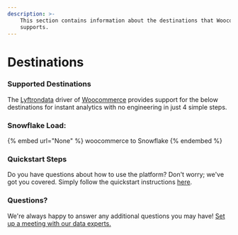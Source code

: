 ```yaml
---
description: >-
    This section contains information about the destinations that Woocommerce
    supports.
---
```


# Destinations

### Supported Destinations

The [Lyftrondata](https://www.lyftrondata.com/) driver of [Woocommerce](None) provides support for the below destinations for instant analytics with no engineering in just 4 simple steps.

### Snowflake Load:

{% embed url="None" %}
woocommerce to Snowflake
{% endembed %}

### Quickstart Steps

Do you have questions about how to use the platform? Don't worry; we've got you covered. Simply follow the quickstart instructions [here](README.md).

### Questions? <a href="#questions" id="questions"></a>

We're always happy to answer any additional questions you may have! [Set up a meeting with our data experts.](https://www.lyftrondata.com/book-a-meeting/)
